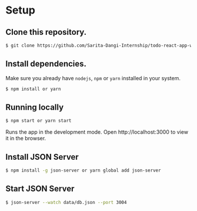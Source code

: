 # Setup

## Clone this repository.
```bash
$ git clone https://github.com/Sarita-Dangi-Internship/todo-react-app-with-json-server.git
```
## Install dependencies.
Make sure you already have `nodejs`, `npm` or `yarn` installed in your system.
```bash
$ npm install or yarn
```
<!-- Make a copy of `.env.example` as `.env` file for environment variables.
```bash
$ cp .env.example .env
```
## Configure your .env file with
```
REACT_APP_GOOGLE_CLIENT_ID = <CLIENTID> //Keep same client id in both backend and frontend. Backend constant in .env keep: GOOGLE_CLIENT_ID:<CLIENTID>
REACT_APP_API_BASE_URI =http://localhost:8000/api/
```
 -->
## Running locally
```bash
$ npm start or yarn start
```
Runs the app in the development mode.
Open http://localhost:3000 to view it in the browser.

## Install JSON Server
```bash
$ npm install -g json-server or yarn global add json-server
```
## Start JSON Server
```bash
$ json-server --watch data/db.json --port 3004
```
